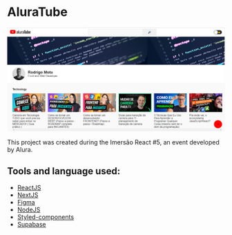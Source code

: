 # AluraTube

<p align="center">
  <img src="./aluratube.png" alt="AluraTube"/>
</p>

This project was created during the Imersão React #5, an event developed by Alura.

## Tools and language used:

- [ReactJS](https://reactjs.org/)
- [NextJS](https://nextjs.org/)
- [Figma](https://www.figma.com/)
- [NodeJS](https://nodejs.org/en/)
- [Styled-components](https://styled-components.com/)
- [Supabase](https://supabase.com/)
